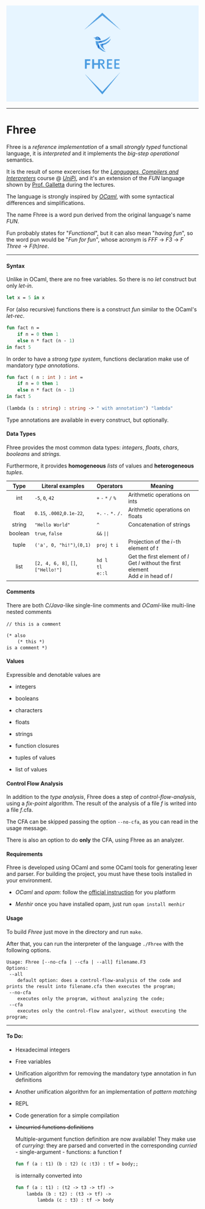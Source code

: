![](https://github.com/marcoantoniocorallo/Fhree/blob/main/cover_1.png)

---
# Fhree
Fhree is a *reference implementation* of a small *strongly typed* functional language, it is *interpreted* and it implements the *big-step operational* semantics.

It is the result of some excercises for the [*Languages, Compilers and Interpreters*](https://github.com/lillo/compiler-course-unipi) course @ [*UniPi*](https://di.unipi.it/), and it's an extension of the *FUN* language shown by [Prof. Galletta](https://github.com/lillo) during the lectures.

The language is strongly inspired by [*OCaml*](https://ocaml.org/), with some syntactical differences and simplifications.

The name Fhree is a word pun derived from the original language's name *FUN*.

Fun probably states for "*Functional*", but it can also mean "*having fun*", so the word pun would be "*Fun for fun*", whose acronym is *FFF* $\rightarrow$ *F3* $\rightarrow$ *F Three* $\rightarrow$ *F(h)ree*.

---

#### Syntax

Unlike in OCaml, there are no free variables. So there is no *let* construct but only *let-in*.

```ocaml
let x = 5 in x
```

For (also recursive) functions there is a construct *fun* similar to the OCaml's *let-rec*.

```ocaml
fun fact n = 
    if n = 0 then 1
    else n * fact (n - 1)
in fact 5
```

In order to have a *strong type system*, functions declaration make use of mandatory *type annotations*.

```ocaml
fun fact ( n : int ) : int = 
    if n = 0 then 1
    else n * fact (n - 1)
in fact 5
```

```ocaml
(lambda (s : string) : string -> " with annotation") "lambda"
```

Type annotations are available in every construct, but optionally.

#### Data Types

Fhree provides the most common data types: *integers*, *floats*, *chars*, *booleans* and *strings.* 

Furthermore, it provides **homogeneous** *lists* of values and **heterogeneous** *tuples*.

| Type    | Literal examples                   | Operators                   | Meaning                                                                                       |
|:-------:| ---------------------------------- | --------------------------- | --------------------------------------------------------------------------------------------- |
| int     | `-5`, `0`, `42`                    | `+` `-` `*` `/` `%`         | Arithmetic operations on ints                                                                 |
| float   | `0.15`, `.0002`,`0.1e-22`,         | `+.` `-.` `*.` `/.`         | Arithmetic operations on floats                                                               |
| string  | `"Hello World"`                    | `^`                         | Concatenation of strings                                                                      |
| boolean | `true`, `false`                    | `&&` `\|\|`                 |                                                                                               |
| tuple   | `('a', 0, "hi!")`,`(0,1)`          | `proj t i`                  | Projection of the *i*-th element of *t*                                                       |
| list    | `[2, 4, 6, 8]`, `[]`, `["Hello!"]` | `hd l` <br/>`tl`<br/>`e::l` | Get the first element of *l*<br/>Get *l* without the first element<br/>Add *e* in head of *l* |

#### Comments

There are both *C/Java*-like single-line comments and *OCaml*-like multi-line nested comments

`// this is a comment`

```
(* also
    (* this *) 
is a comment *)
```

#### Values

Expressible and denotable values are 

- integers

- booleans

- characters

- floats

- strings

- function closures
* tuples of values

* list of values

#### Control Flow Analysis

In addition to the *type analysis*, Fhree does a step of *control-flow-analysis*, using a *fix-point* algorithm. The result of the analysis of a file *f* is writed into a file *f*.cfa.

The CFA can be skipped passing the option `--no-cfa`, as you can read in the usage message. 

There is also an option to do **only** the CFA, using Fhree as an analyzer.

#### Requirements

Fhree is developed using OCaml and some OCaml tools for generating lexer and parser. For building the project, you must have these tools installed in your environment.

- *OCaml* and *opam*: follow the [official instruction](https://ocaml.org/docs/up-and-running#installation-for-unix) for you platform

- *Menhir* once you have installed opam, just run `opam install menhir`

#### Usage

To build *Fhree* just move in the directory and run `make`.

After that, you can run the interpreter of the language `./Fhree` with the following options.

```
Usage: Fhree [--no-cfa | --cfa | --all] filename.F3
Options:
 --all
    default option: does a control-flow-analysis of the code and prints the result into filename.cfa then executes the program;
 --no-cfa 
    executes only the program, without analyzing the code;
 --cfa
    executes only the control-flow analyzer, without executing the program;
```

---

#### To Do:

- Hexadecimal integers

- Free variables

- Unification algorithm for removing the mandatory type annotation in fun definitions

- Another unification algorithm for an implementation of *pattern matching*

- REPL

- Code generation for a simple compilation

- ~~Uncurried functions definitions~~ 

  Multiple-argument function definition are now available!
  They make use of *currying*: they are parsed and converted in the corresponding *curried* - single-argument - functions: a function f 
  
  ```ocaml
  fun f (a : t1) (b : t2) (c :t3) : tf = body;;
  ```
  
  is internally converted into
  
  ```ocaml
  fun f (a : t1) : (t2 -> t3 -> tf) -> 
      lambda (b : t2) : (t3 -> tf) -> 
          lambda (c : t3) : tf -> body
  ```
